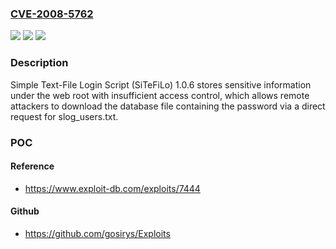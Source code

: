 ### [CVE-2008-5762](https://cve.mitre.org/cgi-bin/cvename.cgi?name=CVE-2008-5762)
![](https://img.shields.io/static/v1?label=Product&message=n%2Fa&color=blue)
![](https://img.shields.io/static/v1?label=Version&message=n%2Fa&color=blue)
![](https://img.shields.io/static/v1?label=Vulnerability&message=n%2Fa&color=brighgreen)

### Description

Simple Text-File Login Script (SiTeFiLo) 1.0.6 stores sensitive information under the web root with insufficient access control, which allows remote attackers to download the database file containing the password via a direct request for slog_users.txt.

### POC

#### Reference
- https://www.exploit-db.com/exploits/7444

#### Github
- https://github.com/gosirys/Exploits

